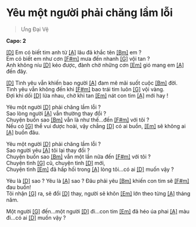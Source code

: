# Yêu một người phải chăng lầm lỗi
> Ưng Đại Vệ

**Capo: 2**   

[[D]]() Em có biết tim anh từ [[A]]() lâu đã khắc tên [[Bm]]() em ?   
Em có biết em như cơn [[F#m]]() mưa đến nhanh [[G]]() vội tan ?   
Anh không níu [[D]]() kéo được, đành chờ những cơn [[Em]]() gió mang em [[A]]() đến đây.   
   
[[D]]() Tình yêu vẫn khiến bao người [[A]]() đam mê mãi suốt cuộc [[Bm]]() đời.   
Tình yêu vẫn không đến khi [[F#m]]() bao trái tim luôn [[G]]() vội vàng.   
Đợi khi dối [[D]]() lừa nhau, chờ khi tan [[Em]]() nát con tim [[A]]() mới hay !   
   
Yêu một người [[D]]() phải chăng lầm lỗi ?   
Sao lòng người [[A]]() vẫn thường thay đổi ?   
Chuyện buồn sao [[Bm]]() vẫn là như thế…đến [[F#m]]() với tôi ?   
Nếu có [[G]]() thể vui được hoài, vậy chẳng [[D]]() có ai buồn, [[Em]]() sẽ không ai [[A]]() buồn đâu.   
   
Yêu một người [[D]]() phải chăng lầm lỗi ?   
Sao người yêu [[A]]() tôi lại thay đổi ?   
Chuyện buồn sao [[Bm]]() vẫn một lần nữa đến [[F#m]]() với tôi ?   
Chuyện tình [[G]]() cũ, chuyện tình [[D]]() mới,   
Chuyện tình [[Em]]() đã hấp hối trong [[A]]() lòng tôi…có ai [[D]]() muốn vậy ?   
   
Yêu là [[D]]() sao ? Yêu là [[A]]() sao ? Đâu phải yêu [[Bm]]() khiến con tim sẽ [[F#m]]() đau buồn!   
Tôi nhận [[G]]() ra, sẽ đổi [[D]]() thay, người sẽ khôn [[Em]]() lớn theo từng [[A]]() tháng năm.   
   
Một người [[G]]() đến…một người [[D]]() đi…con tim [[Em]]() đã héo úa phai [[A]]() màu đi…có ai [[D]]() muốn vậy ?  
